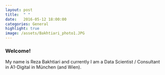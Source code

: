 ```yaml
---
layout: post
title:  " "
date:   2016-05-12 18:00:00
categories: General
highlight: true
image: /assets/Bakhtiari_photo1.JPG
---
```

### **Welcome**!
My name is Reza Bakhtiari and currently I am a Data Scientist / Consultant in A1-Digital in München (and Wien).




